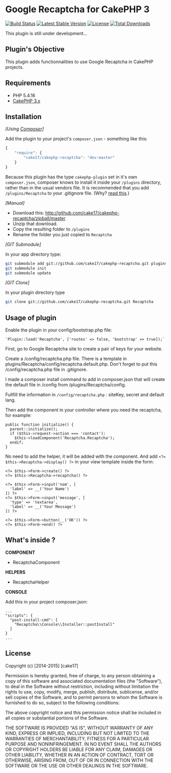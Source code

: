 Google Recaptcha for CakePHP 3
==============================

[![Build Status](https://api.travis-ci.org/cake17/cakephp-recaptcha.png?branch=master)](https://travis-ci.org/cake17/cakephp-recaptcha)
[![Latest Stable Version](https://poser.pugx.org/cake17/cakephp-recaptcha/v/stable.png)](https://packagist.org/packages/cake17/cakephp-recaptcha)
[![License](https://poser.pugx.org/cake17/cakephp-recaptcha/license.png)](https://packagist.org/packages/cake17/cakephp-recaptcha)
[![Total Downloads](https://poser.pugx.org/cake17/cakephp-recaptcha/d/total.png)](https://packagist.org/packages/cake17/cakephp-recaptcha)

This plugin is still under development...

## Plugin's Objective ##

This plugin adds functionnalities to use Google Recaptcha in CakePHP projects.

## Requirements ##

- PHP 5.4.16
- [CakePHP 3.x](http://book.cakephp.org/3.0/en/index.html)

## Installation ##

_[Using [Composer](http://getcomposer.org/)]_

Add the plugin to your project's `composer.json` - something like this:

```javascript
{
    "require": {
        "cake17/cakephp-recaptcha": "dev-master"
    }
}
```

Because this plugin has the type `cakephp-plugin` set in it's own `composer.json`, composer knows to install it inside your `/plugins` directory, rather than in the usual vendors file. It is recommended that you add `/plugins/Recaptcha` to your .gitignore file. (Why? [read this](http://getcomposer.org/doc/faqs/should-i-commit-the-dependencies-in-my-vendor-directory.md).)

_[Manual]_

- Download this: http://github.com/cake17/cakephp-recaptcha/zipball/master
- Unzip that download.
- Copy the resulting folder to `/plugins`
- Rename the folder you just copied to `Recaptcha`

_[GIT Submodule]_

In your app directory type:

```bash
git submodule add git://github.com/cake17/cakephp-recaptcha.git plugins/Recaptcha
git submodule init
git submodule update
```

_[GIT Clone]_

In your plugin directory type

```bash
git clone git://github.com/cake17/cakephp-recaptcha.git Recaptcha
```

## Usage of plugin ##

Enable the plugin in your config/bootstrap.php file:

	`Plugin::load('Recaptcha', ['routes' => false, 'bootstrap' => true]);`

First, go to Google Recaptcha site to create a pair of keys for your website.

Create a /config/recaptcha.php file. There is a template in plugins/Recaptcha/config/recaptcha.default.php. Don't forget to put this /config/recaptcha.php file in .gitignore.

I made a composer install command to add in composer.json that will create the default file in /config from /plugins/Recaptcha/config.

Fullfill the information in `/config/recaptcha.php` : siteKey, secret and default lang.

Then add the component in your controller where you need the recaptcha, for example:

    public function initialize() {
      parent::initialize();
      if ($this->request->action === 'contact'):
        $this->loadComponent('Recaptcha.Recaptcha');
      endif;
    }

No need to add the helper, it will be added with the component.
And add `<?= $this->Recaptcha->display() ?>` in your view template inside the form:

    <?= $this->Form->create() ?>
    <?= $this->Recaptcha->recaptcha() ?>

    <?= $this->Form->input('nom', [
      'label' => __('Your Name')
    ]) ?>
    <?= $this->Form->input('message', [
      'type' => 'textarea',
      'label' => __('Your Message')
    ]) ?>

    <?= $this->Form->button(__('OK')) ?>
    <?= $this->Form->end() ?>


## What's inside ? ##

**COMPONENT**

- RecaptchaComponent

**HELPERS**

- RecaptchaHelper

**CONSOLE**

Add this in your project composer.json:

    ...
    "scripts": {
      "post-install-cmd": [
        "Recaptcha\\Console\\Installer::postInstall"
      ]
    }
    ...

## License ##

Copyright (c) [2014-2015] [cake17]

Permission is hereby granted, free of charge, to any person obtaining a copy of this software and associated documentation files (the "Software"), to deal in the Software without restriction, including without limitation the rights to use, copy, modify, merge, publish, distribute, sublicense, and/or sell copies of the Software, and to permit persons to whom the Software is furnished to do so, subject to the following conditions:

The above copyright notice and this permission notice shall be included in all copies or substantial portions of the Software.

THE SOFTWARE IS PROVIDED "AS IS", WITHOUT WARRANTY OF ANY KIND, EXPRESS OR IMPLIED, INCLUDING BUT NOT LIMITED TO THE WARRANTIES OF MERCHANTABILITY, FITNESS FOR A PARTICULAR PURPOSE AND NONINFRINGEMENT. IN NO EVENT SHALL THE AUTHORS OR COPYRIGHT HOLDERS BE LIABLE FOR ANY CLAIM, DAMAGES OR OTHER LIABILITY, WHETHER IN AN ACTION OF CONTRACT, TORT OR OTHERWISE, ARISING FROM, OUT OF OR IN CONNECTION WITH THE SOFTWARE OR THE USE OR OTHER DEALINGS IN THE SOFTWARE.
